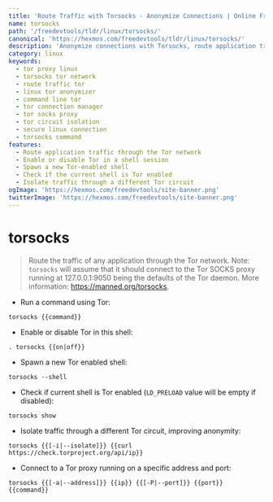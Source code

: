 ```yaml
---
title: 'Route Traffic with Torsocks - Anonymize Connections | Online Free DevTools by Hexmos'
name: torsocks
path: '/freedevtools/tldr/linux/torsocks/'
canonical: 'https://hexmos.com/freedevtools/tldr/linux/torsocks/'
description: 'Anonymize connections with Torsocks, route application traffic through the Tor network for enhanced security. Free online tool, no registration required.'
category: linux
keywords:
  - tor proxy linux
  - torsocks tor network
  - route traffic tor
  - linux tor anonymizer
  - command line tor
  - tor connection manager
  - tor socks proxy
  - tor circuit isolation
  - secure linux connection
  - torsocks command
features:
  - Route application traffic through the Tor network
  - Enable or disable Tor in a shell session
  - Spawn a new Tor-enabled shell
  - Check if the current shell is Tor enabled
  - Isolate traffic through a different Tor circuit
ogImage: 'https://hexmos.com/freedevtools/site-banner.png'
twitterImage: 'https://hexmos.com/freedevtools/site-banner.png'
---
```


# torsocks

> Route the traffic of any application through the Tor network.
> Note: `torsocks` will assume that it should connect to the Tor SOCKS proxy running at 127.0.0.1:9050 being the defaults of the Tor daemon.
> More information: <https://manned.org/torsocks>.

- Run a command using Tor:

`torsocks {{command}}`

- Enable or disable Tor in this shell:

`. torsocks {{on|off}}`

- Spawn a new Tor enabled shell:

`torsocks --shell`

- Check if current shell is Tor enabled (`LD_PRELOAD` value will be empty if disabled):

`torsocks show`

- Isolate traffic through a different Tor circuit, improving anonymity:

`torsocks {{[-i|--isolate]}} {{curl https://check.torproject.org/api/ip}}`

- Connect to a Tor proxy running on a specific address and port:

`torsocks {{[-a|--address]}} {{ip}} {{[-P|--port]}} {{port}} {{command}}`

